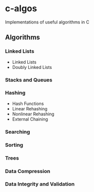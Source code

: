 # c-algos

Implementations of useful algorithms in C 

## Algorithms

### Linked Lists
- Linked Lists
- Doubly Linked Lists

### Stacks and Queues

### Hashing
- Hash Functions
- Linear Rehashing
- Nonlinear Rehashing
- External Chaining

### Searching

### Sorting

### Trees

### Data Compression

### Data Integrity and Validation
